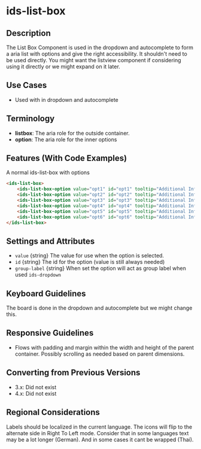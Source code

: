 # ids-list-box

## Description

The List Box Component is used in the dropdown and autocomplete to form a aria list with options and give the right accessibility. It shouldn't need to be used directly.
You might want the listview component if considering using it directly or we might expand on it later.

## Use Cases

- Used with in dropdown and autocomplete

## Terminology

- **listbox**: The aria role for the outside container.
- **option**: The aria role for the inner options

## Features (With Code Examples)

A normal ids-list-box with options

```html
<ids-list-box>
    <ids-list-box-option value="opt1" id="opt1" tooltip="Additional Info on Option One">Option One</ids-list-box-option>
    <ids-list-box-option value="opt2" id="opt2" tooltip="Additional Info on Option Two">Option Two</ids-list-box-option>
    <ids-list-box-option value="opt3" id="opt3" tooltip="Additional Info on Option Three">Option Three</ids-list-box-option>
    <ids-list-box-option value="opt4" id="opt4" tooltip="Additional Info on Option Four">Option Four</ids-list-box-option>
    <ids-list-box-option value="opt5" id="opt5" tooltip="Additional Info on Option Five">Option Five</ids-list-box-option>
    <ids-list-box-option value="opt6" id="opt6" tooltip="Additional Info on Option Six">Option Six</ids-list-box-option>
</ids-list-box>
```

## Settings and Attributes

- `value` {string} The value for use when the option is selected.
- `id` {string} The id for the option (value is still always needed)
- `group-label` {string} When set the option will act as group label when used `ids-dropdown`

## Keyboard Guidelines

The board is done in the dropdown and autocomplete but we might change this.

## Responsive Guidelines

- Flows with padding and margin within the width and height of the parent container. Possibly scrolling as needed based on parent dimensions.

## Converting from Previous Versions

- 3.x: Did not exist
- 4.x: Did not exist

## Regional Considerations

Labels should be localized in the current language. The icons will flip to the alternate side in Right To Left mode. Consider that in some languages text may be a lot longer (German). And in some cases it cant be wrapped (Thai).
